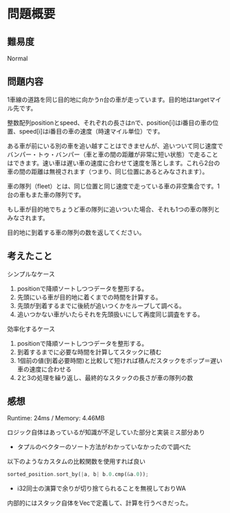 # 問題概要

## 難易度

Normal

## 問題内容

1車線の道路を同じ目的地に向かうn台の車が走っています。目的地はtargetマイル先です。

整数配列positionとspeed、それぞれの長さはnで、position[i]はi番目の車の位置、speed[i]はi番目の車の速度（時速マイル単位）です。

ある車が前にいる別の車を追い越すことはできませんが、追いついて同じ速度でバンパー・トゥ・バンパー（車と車の間の距離が非常に短い状態）で走ることはできます。速い車は遅い車の速度に合わせて速度を落とします。これら2台の車の間の距離は無視されます（つまり、同じ位置にあるとみなされます）。

車の隊列（fleet）とは、同じ位置と同じ速度で走っている車の非空集合です。1台の車もまた車の隊列です。

もし車が目的地でちょうど車の隊列に追いついた場合、それも1つの車の隊列とみなされます。

目的地に到着する車の隊列の数を返してください。

## 考えたこと

シンプルなケース

1. positionで降順ソートしつつデータを整形する。
2. 先頭にいる車が目的地に着くまでの時間を計算する。
3. 先頭が到着するまでに後続が追いつくかをループして調べる。
4. 追いつかない車がいたらそれを先頭扱いにして再度同じ調査をする。

効率化するケース

1. positionで降順ソートしつつデータを整形する。
2. 到着するまでに必要な時間を計算してスタックに積む
3. 1個前の値(到着必要時間)と比較して短ければ積んだスタックをポップ＝遅い車の速度に合わせる
4. 2と3の処理を繰り返し、最終的なスタックの長さが車の隊列の数

## 感想

Runtime: 24ms / Memory: 4.46MB

ロジック自体はあっているが知識が不足していた部分と実装ミス部分あり

* タプルのベクターのソート方法がわかっていなかったので調べた

以下のようなカスタムの比較関数を使用すれば良い

```rust
sorted_position.sort_by(|a, b| b.0.cmp(&a.0));
```

* i32同士の演算で余りが切り捨てられることを無視しておりWA

内部的にはスタック自体をVec<f64>で定義して、計算を行うべきだった。


